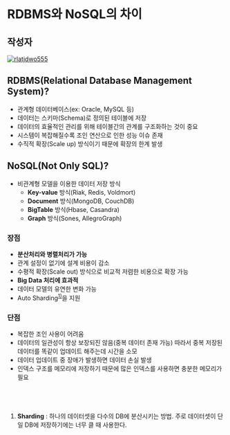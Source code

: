 # **RDBMS와 NoSQL의 차이**

## 작성자
[![rlatjdwo555](https://avatars0.githubusercontent.com/u/28692938?s=100&v=4)](https://github.com/rlatjdwo555)

## RDBMS(Relational Database Management System)?
- 관계형 데이터베이스(ex: Oracle, MySQL 등)
- 데이터는 스키마(Schema)로 정의된 테이블에 저장
- 데이터의 효율적인 관리를 위해 테이블간의 관계를 구조화하는 것이 중요
- 시스템이 복잡해질수록 조인 연산으로 인한 성능 이슈 존재 
- 수직적 확장(Scale up) 방식이기 때문에 확장의 한계 발생

## NoSQL(Not Only SQL)?
- 비관계형 모델을 이용한 데이터 저장 방식  
    - **Key-value** 방식(Riak, Redis, Voldmort)
    - **Document** 방식(MongoDB, CouchDB)
    - **BigTable** 방식(Hbase, Casandra)
    - **Graph** 방식(Sones, AllegroGraph)

### 장점
- **분산처리와 병렬처리가 가능**
- 관계 설정이 없기에 설계 비용이 감소
- 수평적 확장(Scale out) 방식으로 비교적 저렴한 비용으로 확장 가능
- **Big Data 처리에 효과적**
- 데이터 모델의 유연한 변화 가능
- Auto Sharding<sup>[1)](#ref1)</sup>을 지원

### 단점
- 복잡한 조인 사용이 어려움
- 데이터의 일관성이 항상 보장되진 않음(중복 데이터 존재 가능) 따라서 중복 저장된 데이터를 똑같이 업데이트 해주는데 시간을 소모
- 데이터 업데이트 중 장애가 발생하면 데이터 손실 발생
- 인덱스 구조를 메모리에 저장하기 때문에 많은 인덱스를 사용하면 충분한 메모리가 필요
<br>

# <a id="ref1"></a>
1) **Sharding** : 하나의 데이터셋을 다수의 DB에 분산시키는 방법. 주로 데이터셋이 단일 DB에 저장하기에는 너무 클 때 사용한다.
